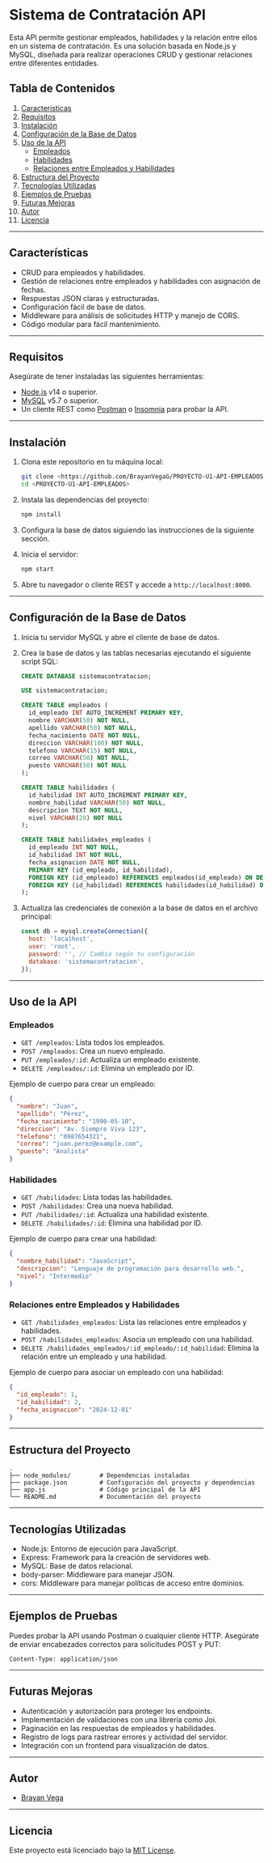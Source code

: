 # Sistema de Contratación API

Esta API permite gestionar empleados, habilidades y la relación entre ellos en un sistema de contratación. Es una solución basada en Node.js y MySQL, diseñada para realizar operaciones CRUD y gestionar relaciones entre diferentes entidades.

## Tabla de Contenidos

1. [Características](#características)
2. [Requisitos](#requisitos)
3. [Instalación](#instalación)
4. [Configuración de la Base de Datos](#configuración-de-la-base-de-datos)
5. [Uso de la API](#uso-de-la-api)
    - [Empleados](#empleados)
    - [Habilidades](#habilidades)
    - [Relaciones entre Empleados y Habilidades](#relaciones-entre-empleados-y-habilidades)
6. [Estructura del Proyecto](#estructura-del-proyecto)
7. [Tecnologías Utilizadas](#tecnologías-utilizadas)
8. [Ejemplos de Pruebas](#ejemplos-de-pruebas)
9. [Futuras Mejoras](#futuras-mejoras)
10. [Autor](#autor)
11. [Licencia](#licencia)

---

## Características

- CRUD para empleados y habilidades.
- Gestión de relaciones entre empleados y habilidades con asignación de fechas.
- Respuestas JSON claras y estructuradas.
- Configuración fácil de base de datos.
- Middleware para análisis de solicitudes HTTP y manejo de CORS.
- Código modular para fácil mantenimiento.

---

## Requisitos

Asegúrate de tener instaladas las siguientes herramientas:

- [Node.js](https://nodejs.org/) v14 o superior.
- [MySQL](https://www.mysql.com/) v5.7 o superior.
- Un cliente REST como [Postman](https://www.postman.com/) o [Insomnia](https://insomnia.rest/) para probar la API.

---

## Instalación

1. Clona este repositorio en tu máquina local:
    ```bash
    git clone <https://github.com/BrayanVegaG/PROYECTO-U1-API-EMPLEADOS/>
    cd <PROYECTO-U1-API-EMPLEADOS>
    ```
2. Instala las dependencias del proyecto:
    ```bash
    npm install
    ```
3. Configura la base de datos siguiendo las instrucciones de la siguiente sección.

4. Inicia el servidor:
    ```bash
    npm start
    ```
5. Abre tu navegador o cliente REST y accede a `http://localhost:8000`.

---

## Configuración de la Base de Datos

1. Inicia tu servidor MySQL y abre el cliente de base de datos.

2. Crea la base de datos y las tablas necesarias ejecutando el siguiente script SQL:
    ```sql
    CREATE DATABASE sistemacontratacion;

    USE sistemacontratacion;

    CREATE TABLE empleados (
      id_empleado INT AUTO_INCREMENT PRIMARY KEY,
      nombre VARCHAR(50) NOT NULL,
      apellido VARCHAR(50) NOT NULL,
      fecha_nacimiento DATE NOT NULL,
      direccion VARCHAR(100) NOT NULL,
      telefono VARCHAR(15) NOT NULL,
      correo VARCHAR(50) NOT NULL,
      puesto VARCHAR(50) NOT NULL
    );

    CREATE TABLE habilidades (
      id_habilidad INT AUTO_INCREMENT PRIMARY KEY,
      nombre_habilidad VARCHAR(50) NOT NULL,
      descripcion TEXT NOT NULL,
      nivel VARCHAR(20) NOT NULL
    );

    CREATE TABLE habilidades_empleados (
      id_empleado INT NOT NULL,
      id_habilidad INT NOT NULL,
      fecha_asignacion DATE NOT NULL,
      PRIMARY KEY (id_empleado, id_habilidad),
      FOREIGN KEY (id_empleado) REFERENCES empleados(id_empleado) ON DELETE CASCADE,
      FOREIGN KEY (id_habilidad) REFERENCES habilidades(id_habilidad) ON DELETE CASCADE
    );
    ```

3. Actualiza las credenciales de conexión a la base de datos en el archivo principal:
    ```javascript
    const db = mysql.createConnection({
      host: 'localhost',
      user: 'root',
      password: '', // Cambia según tu configuración
      database: 'sistemacontratacion',
    });
    ```

---

## Uso de la API

### Empleados

- `GET /empleados`: Lista todos los empleados.
- `POST /empleados`: Crea un nuevo empleado.
- `PUT /empleados/:id`: Actualiza un empleado existente.
- `DELETE /empleados/:id`: Elimina un empleado por ID.

Ejemplo de cuerpo para crear un empleado:
```json
{
  "nombre": "Juan",
  "apellido": "Pérez",
  "fecha_nacimiento": "1990-05-10",
  "direccion": "Av. Siempre Viva 123",
  "telefono": "0987654321",
  "correo": "juan.perez@example.com",
  "puesto": "Analista"
}
```

### Habilidades

- `GET /habilidades`: Lista todas las habilidades.
- `POST /habilidades`: Crea una nueva habilidad.
- `PUT /habilidades/:id`: Actualiza una habilidad existente.
- `DELETE /habilidades/:id`: Elimina una habilidad por ID.

Ejemplo de cuerpo para crear una habilidad:
```json
{
  "nombre_habilidad": "JavaScript",
  "descripcion": "Lenguaje de programación para desarrollo web.",
  "nivel": "Intermedio"
}
```

### Relaciones entre Empleados y Habilidades

- `GET /habilidades_empleados`: Lista las relaciones entre empleados y habilidades.
- `POST /habilidades_empleados`: Asocia un empleado con una habilidad.
- `DELETE /habilidades_empleados/:id_empleado/:id_habilidad`: Elimina la relación entre un empleado y una habilidad.

Ejemplo de cuerpo para asociar un empleado con una habilidad:
```json
{
  "id_empleado": 1,
  "id_habilidad": 2,
  "fecha_asignacion": "2024-12-01"
}
```

---

## Estructura del Proyecto

```plaintext
.
├── node_modules/        # Dependencias instaladas
├── package.json         # Configuración del proyecto y dependencias
├── app.js               # Código principal de la API
└── README.md            # Documentación del proyecto
```

---

## Tecnologías Utilizadas

- Node.js: Entorno de ejecución para JavaScript.
- Express: Framework para la creación de servidores web.
- MySQL: Base de datos relacional.
- body-parser: Middleware para manejar JSON.
- cors: Middleware para manejar políticas de acceso entre dominios.

---

## Ejemplos de Pruebas

Puedes probar la API usando Postman o cualquier cliente HTTP. Asegúrate de enviar encabezados correctos para solicitudes POST y PUT:
```http
Content-Type: application/json
```

---

## Futuras Mejoras

- Autenticación y autorización para proteger los endpoints.
- Implementación de validaciones con una librería como Joi.
- Paginación en las respuestas de empleados y habilidades.
- Registro de logs para rastrear errores y actividad del servidor.
- Integración con un frontend para visualización de datos.

---

## Autor

- [Brayan Vega](https://github.com/BrayanVegaG/PROYECTO-U1-API-EMPLEADOS)

---

## Licencia

Este proyecto está licenciado bajo la [MIT License](LICENSE).
